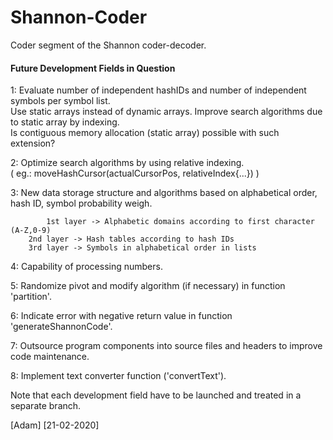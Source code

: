 # Shannon-Coder
Coder segment of the Shannon coder-decoder.

#### Future Development Fields in Question

1: Evaluate number of independent hashIDs and number of independent symbols per symbol list.\
Use static arrays instead of dynamic arrays. Improve search algorithms due to static array by indexing.\
Is contiguous memory allocation (static array) possible with such extension?

2: Optimize search algorithms by using relative indexing.\
( eg.: moveHashCursor(actualCursorPos, relativeIndex{...}) )

3: New data storage structure and algorithms based on alphabetical order, hash ID, symbol probability weigh.

            1st layer -> Alphabetic domains according to first character (A-Z,0-9)
		2nd layer -> Hash tables according to hash IDs
		3rd layer -> Symbols in alphabetical order in lists

4: Capability of processing numbers.

5: Randomize pivot and modify algorithm (if necessary) in function 'partition'.

6: Indicate error with negative return value in function 'generateShannonCode'.

7: Outsource program components into source files and headers to improve code maintenance.

8: Implement text converter function ('convertText').

Note that each development field have to be launched and treated in a separate branch.

[Adam] [21-02-2020]
